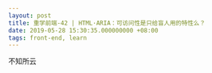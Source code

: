 ```yaml
---
layout: post
title: 重学前端-42 | HTML·ARIA：可访问性是只给盲人用的特性么？
date: 2019-05-28 15:30:35.000000000 +08:00
tags: front-end, learn
---
```


不知所云